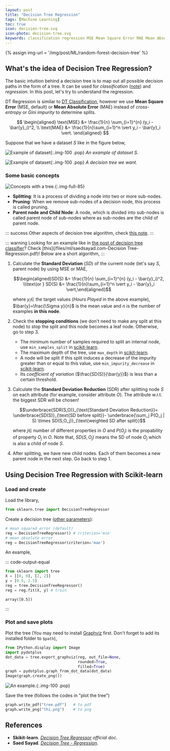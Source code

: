 ```yaml
---
layout: post
title: "Decision Tree Regression"
tags: [Machine Learning]
toc: true
icon: decision-tree.svg
icon-photo: decision-tree.svg
keywords: classification regression MSE Mean Square Error MAE Mean Absolute Error stopping conditions Standard Deviation Reduction SDR Graphviz example Saed Sayad
---
```


{% assign img-url = '/img/post/ML/random-forest-decision-tree' %}

## What's the idea of Decision Tree Regression?

The basic intuition behind a decision tree is to map out all possible decision paths in the form of a tree. It can be used for *classification* ([note](/decision-tree-classifier)) and *regression*. In this post, let's try to understand the regression.

DT Regression is similar to [DT Classification](/decision-tree-classifier), however we use **Mean Square Error** (MSE, default) or **Mean Absolute Error** (MAE) instead of *cross-entropy* or *Gini impurity* to determine splits.

$$
\begin{aligned}
\text{MSE} &= \frac{1}{n} \sum_{i=1}^{n} (y_i - \bar{y}_i)^2, \\
\text{MAE} &= \frac{1}{n}\sum_{i=1}^n \vert y_i - \bar{y}_i \vert.
\end{aligned}
$$

Suppose that we have a dataset $S$ like in the figure below,

<div class="columns-2" markdown="1">

![Example of dataset]({{img-url}}/r1.jpg){:.img-100 .pop}
*An example of dataset $S$.*

![Example of dataset]({{img-url}}/r2.jpg){:.img-100 .pop}
*A decision tree we want.*
</div>

### Some basic concepts

![Concepts with a tree.]({{img-url}}/r3.jpg){:.img-full-85}

- **Splitting**: It is a process of dividing a node into two or more sub-nodes.
- **Pruning**: When we remove sub-nodes of a decision node, this process is called pruning.
- **Parent node and Child Node**: A node, which is divided into sub-nodes is called parent node of sub-nodes where as sub-nodes are the child of parent node.

::: success
Other aspects of decision tree algorithm, check [this note](/decision-tree-classifier).
:::

::: warning
Looking for an example like in [the post of decision tree classifier](/decision-tree-classifier)? Check [this](/files/ml/saedsayad.com-Decision Tree-Regression.pdf)! Below are a short algorithm,
:::

1. Calculate the **Standard Deviation** ($SD$) of the current node (let's say $S$, parent node) by using MSE or MAE,

    $$\begin{aligned}SD(S) &= \frac{1}{n} \sum_{i=1}^{n} (y_i - \bar{y}_i)^2, \\\text{or  } SD(S) &= \frac{1}{n}\sum_{i=1}^n \vert y_i - \bar{y}_i \vert,\end{aligned}$$

    where $y_i\in$ the target values (*Hours Played* in the above example), $\bar{y}=\frac{\Sigma y}{n}$ is the mean value and $n$ is the number of examples **in this node**.
2. Check the **stopping conditions** (we don't need to make any split at this node) to stop the split and this node becomes a leaf node. Otherwise, go to step 3.

    - The minimum number of samples required to split an internal node, use `min_samples_split` in [scikit-learn](https://scikit-learn.org/stable/modules/generated/sklearn.tree.DecisionTreeRegressor.html#sklearn.tree.DecisionTreeRegressor).
    - The maximum depth of the tree, use `max_depth` in [scikit-learn](https://scikit-learn.org/stable/modules/generated/sklearn.tree.DecisionTreeRegressor.html#sklearn.tree.DecisionTreeRegressor).
    - A node will be split if this split induces a decrease of the impurity greater than or equal to this value, use `min_impurity_decrease` in [scikit-learn](https://scikit-learn.org/stable/modules/generated/sklearn.tree.DecisionTreeRegressor.html#sklearn.tree.DecisionTreeRegressor).
    - Its *coefficient of variation* ($\frac{SD(S)}{\bar{y}}$) is less than a certain threshold.
3. Calculate the **Standard Deviation Reduction** (SDR) after splitting node $S$ on each attribute (for example, consider attribute $O$). The attribute w.r.t. the biggest SDR will be chosen!

    $$\underbrace{SDR(S,O)}_{\text{Standard Deviation Reduction}}= \underbrace{SD(S)}_{\text{SD before split}}- \underbrace{\sum_j P(O_j | S) \times SD(S,O_j)}_{\text{weighted SD after split}}$$

    where $j \in$ number of different properties in $O$ and $P(O_j)$ is the propability of property $O_j$ in $O$. Note that, $SD(S,O_j)$ means the SD of node $O_j$ which is also a child of node $S$.
4. After splitting, we have new child nodes. Each of them becomes a new parent node in the next step. Go back to step 1.

## Using Decision Tree Regression with Scikit-learn

### Load and create

Load the library,

~~~ python
from sklearn.tree import DecisionTreeRegressor
~~~

Create a decision tree ([other parameters](https://scikit-learn.org/stable/modules/generated/sklearn.tree.DecisionTreeRegressor.html#sklearn.tree.DecisionTreeRegressor)):

~~~ python
# mean squared error (default)
reg = DecisionTreeRegressor() # criterion='mse'
# mean absolute error
reg = DecisionTreeRegressor(criterion='mae')
~~~

An example,

::: code-output-equal
~~~ python
from sklearn import tree
X = [[0, 0], [2, 2]]
y = [0.5, 2.5]
reg = tree.DecisionTreeRegressor()
reg = reg.fit(X, y) # train
~~~~

~~~
array([0.5])
~~~
:::

### Plot and save plots

Plot the tree (You may need to install [Graphviz](https://www.graphviz.org/) first. Don't forget to add its installed folder to `$path`),

<div class="columns-2 size-2-1" markdown="1">

~~~ python
from IPython.display import Image
import pydotplus
dot_data = tree.export_graphviz(reg, out_file=None,
                                rounded=True,
                                filled=True)
graph = pydotplus.graph_from_dot_data(dot_data)
Image(graph.create_png())
~~~

![An example.]({{img-url}}/r4.png){:.img-100 .pop}
</div>

Save the tree (follows the codes in "plot the tree")

~~~ python
graph.write_pdf("tree.pdf")   # to pdf
graph.write_png("thi.png")    # to png
~~~


## References

- **Skikit-learn**. *[Decision Tree Regressor](https://scikit-learn.org/stable/modules/generated/sklearn.tree.DecisionTreeRegressor.html#sklearn.tree.DecisionTreeRegressor) official doc*.
- **Saed Sayad**. *[Decision Tree - Regression](http://saedsayad.com/decision_tree_reg.htm)*.